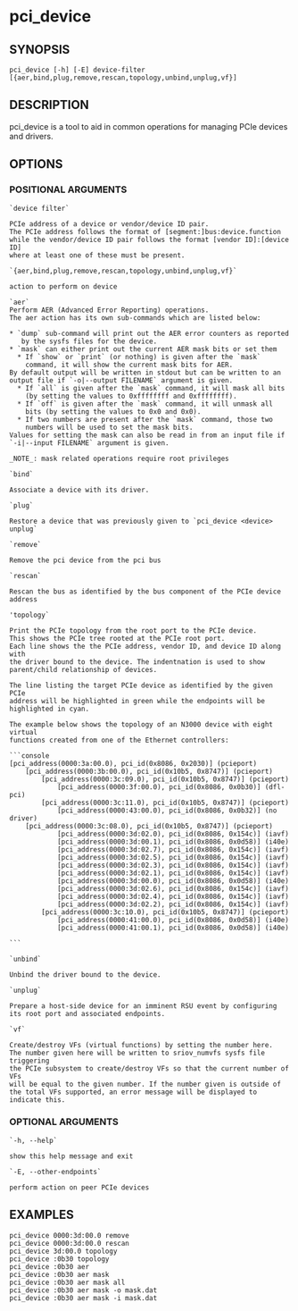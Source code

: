 # pci_device #

## SYNOPSIS ##

`pci_device [-h] [-E] device-filter [{aer,bind,plug,remove,rescan,topology,unbind,unplug,vf}]`

## DESCRIPTION ##

pci_device is a tool to aid in common operations for managing PCIe devices and
drivers.

## OPTIONS ##

### POSITIONAL ARGUMENTS ###
    `device filter`

    PCIe address of a device or vendor/device ID pair.
    The PCIe address follows the format of [segment:]bus:device.function
    while the vendor/device ID pair follows the format [vendor ID]:[device ID]
    where at least one of these must be present.

    `{aer,bind,plug,remove,rescan,topology,unbind,unplug,vf}`

    action to perform on device

    `aer`
    Perform AER (Advanced Error Reporting) operations.
    The aer action has its own sub-commands which are listed below:

    * `dump` sub-command will print out the AER error counters as reported
       by the sysfs files for the device.
    * `mask` can either print out the current AER mask bits or set them
      * If `show` or `print` (or nothing) is given after the `mask`
        command, it will show the current mask bits for AER.
	By default output will be written in stdout but can be written to an
	output file if `-o|--output FILENAME` argument is given.
      * If `all` is given after the `mask` command, it will mask all bits
        (by setting the values to 0xffffffff and 0xffffffff).
      * If `off` is given after the `mask` command, it will unmask all
        bits (by setting the values to 0x0 and 0x0).
      * If two numbers are present after the `mask` command, those two
        numbers will be used to set the mask bits.
	Values for setting the mask can also be read in from an input file if
	`-i|--input FILENAME` argument is given.

    _NOTE_: mask related operations require root privileges

    `bind`

    Associate a device with its driver.

    `plug`

    Restore a device that was previously given to `pci_device <device> unplug`

    `remove`

    Remove the pci device from the pci bus

    `rescan`

    Rescan the bus as identified by the bus component of the PCIe device address

    'topology`

    Print the PCIe topology from the root port to the PCIe device.
    This shows the PCIe tree rooted at the PCIe root port.
    Each line shows the the PCIe address, vendor ID, and device ID along with
    the driver bound to the device. The indentnation is used to show
    parent/child relationship of devices.

    The line listing the target PCIe device as identified by the given PCIe
    address will be highlighted in green while the endpoints will be
    highlighted in cyan.

    The example below shows the topology of an N3000 device with eight virtual
    functions created from one of the Ethernet controllers:

    ```console
    [pci_address(0000:3a:00.0), pci_id(0x8086, 0x2030)] (pcieport)
	    [pci_address(0000:3b:00.0), pci_id(0x10b5, 0x8747)] (pcieport)
	        [pci_address(0000:3c:09.0), pci_id(0x10b5, 0x8747)] (pcieport)
	            [pci_address(0000:3f:00.0), pci_id(0x8086, 0x0b30)] (dfl-pci)
	        [pci_address(0000:3c:11.0), pci_id(0x10b5, 0x8747)] (pcieport)
	            [pci_address(0000:43:00.0), pci_id(0x8086, 0x0b32)] (no driver)
		[pci_address(0000:3c:08.0), pci_id(0x10b5, 0x8747)] (pcieport)
	            [pci_address(0000:3d:02.0), pci_id(0x8086, 0x154c)] (iavf)
	            [pci_address(0000:3d:00.1), pci_id(0x8086, 0x0d58)] (i40e)
	            [pci_address(0000:3d:02.7), pci_id(0x8086, 0x154c)] (iavf)
	            [pci_address(0000:3d:02.5), pci_id(0x8086, 0x154c)] (iavf)
	            [pci_address(0000:3d:02.3), pci_id(0x8086, 0x154c)] (iavf)
	            [pci_address(0000:3d:02.1), pci_id(0x8086, 0x154c)] (iavf)
	            [pci_address(0000:3d:00.0), pci_id(0x8086, 0x0d58)] (i40e)
	            [pci_address(0000:3d:02.6), pci_id(0x8086, 0x154c)] (iavf)
	            [pci_address(0000:3d:02.4), pci_id(0x8086, 0x154c)] (iavf)
	            [pci_address(0000:3d:02.2), pci_id(0x8086, 0x154c)] (iavf)
	        [pci_address(0000:3c:10.0), pci_id(0x10b5, 0x8747)] (pcieport)
	            [pci_address(0000:41:00.0), pci_id(0x8086, 0x0d58)] (i40e)
	            [pci_address(0000:41:00.1), pci_id(0x8086, 0x0d58)] (i40e)

    ```

    `unbind`

    Unbind the driver bound to the device.

    `unplug`

    Prepare a host-side device for an imminent RSU event by configuring its root port and associated endpoints.

    `vf`

    Create/destroy VFs (virtual functions) by setting the number here.
    The number given here will be written to sriov_numvfs sysfs file triggering
    the PCIe subsystem to create/destroy VFs so that the current number of VFs
    will be equal to the given number. If the number given is outside of the total VFs supported, an error message will be displayed to indicate this.



### OPTIONAL ARGUMENTS ###
    `-h, --help`

    show this help message and exit

    `-E, --other-endpoints`

    perform action on peer PCIe devices

## EXAMPLES ##
    pci_device 0000:3d:00.0 remove
    pci_device 0000:3d:00.0 rescan
    pci_device 3d:00.0 topology
    pci_device :0b30 topology
    pci_device :0b30 aer
    pci_device :0b30 aer mask
    pci_device :0b30 aer mask all
    pci_device :0b30 aer mask -o mask.dat
    pci_device :0b30 aer mask -i mask.dat

